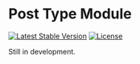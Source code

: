 # Post Type Module

[![Latest Stable Version](https://poser.pugx.org/wpfulcrum/post-type/v/stable)](https://packagist.org/packages/wpfulcrum/post-type) [![License](https://poser.pugx.org/wpfulcrum/post-type/license)](https://packagist.org/packages/wpfulcrum/post-type)

Still in development.
